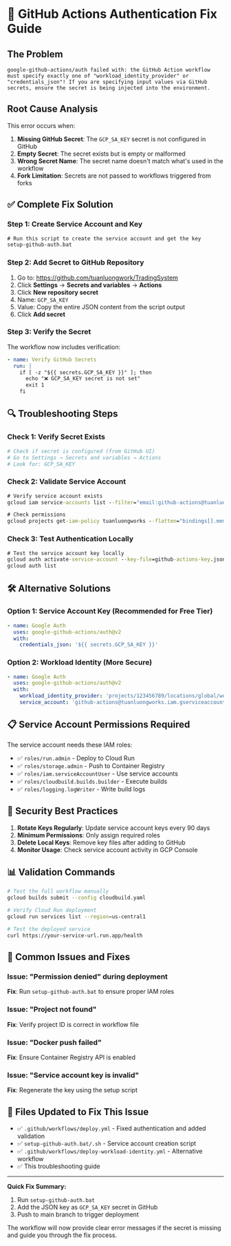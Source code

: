 # 🔧 GitHub Actions Authentication Fix Guide

## The Problem
```
google-github-actions/auth failed with: the GitHub Action workflow must specify exactly one of "workload_identity_provider" or "credentials_json"! If you are specifying input values via GitHub secrets, ensure the secret is being injected into the environment.
```

## Root Cause Analysis
This error occurs when:
1. **Missing GitHub Secret**: The `GCP_SA_KEY` secret is not configured in GitHub
2. **Empty Secret**: The secret exists but is empty or malformed
3. **Wrong Secret Name**: The secret name doesn't match what's used in the workflow
4. **Fork Limitation**: Secrets are not passed to workflows triggered from forks

## ✅ Complete Fix Solution

### Step 1: Create Service Account and Key
```cmd
# Run this script to create the service account and get the key
setup-github-auth.bat
```

### Step 2: Add Secret to GitHub Repository
1. Go to: https://github.com/tuanluongwork/TradingSystem
2. Click **Settings** → **Secrets and variables** → **Actions**
3. Click **New repository secret**
4. Name: `GCP_SA_KEY`
5. Value: Copy the entire JSON content from the script output
6. Click **Add secret**

### Step 3: Verify the Secret
The workflow now includes verification:
```yaml
- name: Verify GitHub Secrets
  run: |
    if [ -z "${{ secrets.GCP_SA_KEY }}" ]; then
      echo "❌ GCP_SA_KEY secret is not set"
      exit 1
    fi
```

## 🔍 Troubleshooting Steps

### Check 1: Verify Secret Exists
```bash
# Check if secret is configured (from GitHub UI)
# Go to Settings → Secrets and variables → Actions
# Look for: GCP_SA_KEY
```

### Check 2: Validate Service Account
```cmd
# Verify service account exists
gcloud iam service-accounts list --filter="email:github-actions@tuanluongworks.iam.gserviceaccount.com"

# Check permissions
gcloud projects get-iam-policy tuanluongworks --flatten="bindings[].members" --filter="bindings.members:serviceAccount:github-actions@tuanluongworks.iam.gserviceaccount.com"
```

### Check 3: Test Authentication Locally
```cmd
# Test the service account key locally
gcloud auth activate-service-account --key-file=github-actions-key.json
gcloud auth list
```

## 🛠️ Alternative Solutions

### Option 1: Service Account Key (Recommended for Free Tier)
```yaml
- name: Google Auth
  uses: google-github-actions/auth@v2
  with:
    credentials_json: '${{ secrets.GCP_SA_KEY }}'
```

### Option 2: Workload Identity (More Secure)
```yaml
- name: Google Auth
  uses: google-github-actions/auth@v2
  with:
    workload_identity_provider: 'projects/123456789/locations/global/workloadIdentityPools/github-pool/providers/github-provider'
    service_account: 'github-actions@tuanluongworks.iam.gserviceaccount.com'
```

## 📋 Service Account Permissions Required

The service account needs these IAM roles:
- ✅ `roles/run.admin` - Deploy to Cloud Run
- ✅ `roles/storage.admin` - Push to Container Registry  
- ✅ `roles/iam.serviceAccountUser` - Use service accounts
- ✅ `roles/cloudbuild.builds.builder` - Execute builds
- ✅ `roles/logging.logWriter` - Write build logs

## 🔐 Security Best Practices

1. **Rotate Keys Regularly**: Update service account keys every 90 days
2. **Minimum Permissions**: Only assign required roles
3. **Delete Local Keys**: Remove key files after adding to GitHub
4. **Monitor Usage**: Check service account activity in GCP Console

## 📊 Validation Commands

```bash
# Test the full workflow manually
gcloud builds submit --config cloudbuild.yaml

# Verify Cloud Run deployment
gcloud run services list --region=us-central1

# Test the deployed service
curl https://your-service-url.run.app/health
```

## 🚨 Common Issues and Fixes

### Issue: "Permission denied" during deployment
**Fix**: Run `setup-github-auth.bat` to ensure proper IAM roles

### Issue: "Project not found"
**Fix**: Verify project ID is correct in workflow file

### Issue: "Docker push failed"
**Fix**: Ensure Container Registry API is enabled

### Issue: "Service account key is invalid"
**Fix**: Regenerate the key using the setup script

## 📝 Files Updated to Fix This Issue

- ✅ `.github/workflows/deploy.yml` - Fixed authentication and added validation
- ✅ `setup-github-auth.bat/.sh` - Service account creation script
- ✅ `.github/workflows/deploy-workload-identity.yml` - Alternative workflow
- ✅ This troubleshooting guide

---

**Quick Fix Summary:**
1. Run `setup-github-auth.bat`
2. Add the JSON key as `GCP_SA_KEY` secret in GitHub
3. Push to main branch to trigger deployment

The workflow will now provide clear error messages if the secret is missing and guide you through the fix process.
